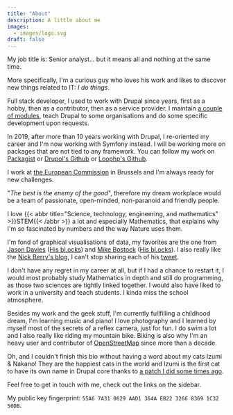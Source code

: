 ```yaml
---
title: "About"
description: A little about me
images: 
  - images/logo.svg
draft: false
---
```

My job title is: Senior analyst... but it means all and nothing at the same
time.

More specifically, I'm a curious guy who loves his work and likes to discover
new things related to IT: *I do things*.

Full stack developer, I used to work with Drupal since years, first as a hobby,
then as a contributor, then as a service provider.
I maintain [a couple of modules](https://drupal.org/u/pol), teach Drupal to some
organisations and do some specific development upon requests.

In 2019, after more than 10 years working with Drupal, I re-oriented my career
and I'm now working with Symfony instead. I will be working more on packages
that are not tied to any framework.
You can follow my work on [Packagist](https://packagist.org/packages/drupol/)
or [Drupol's Github](https://github.com/drupol/) or [Loophp's Github](https://github.com/loophp/).

I work at [the European Commission](https://www.drupal.org/european-commission)
in Brussels and I'm always ready for new challenges.

"_The best is the enemy of the good_", therefore my dream workplace would be a
team of passionate, open-minded, non-paranoid and friendly people.

I love {{< abbr title="Science, technology, engineering, and mathematics" >}}STEM{{< /abbr >}}
a lot and especially Mathematics, that explains why I'm so fascinated by numbers
and the way Nature uses them. 

I'm fond of graphical visualisations of data, my favorites are the one from [Jason Davies](https://www.jasondavies.com/)
([His bl.ocks](https://bl.ocks.org/jasondavies)) and [Mike Bostock](https://bost.ocks.org/mike/) ([His bl.ocks](https://bl.ocks.org/mbostock)).
I also really like the [Nick Berry's blog](http://datagenetics.com/), I can't
stop sharing each of his [tweet](https://twitter.com/datagenetics).

I don't have any regret in my career at all, but if I had a chance to restart
it, I would most probably study Mathematics in depth and still do programming,
as those two sciences are tightly linked together.
I would also have liked to work in a university and teach students. I kinda miss
the school atmosphere.

Besides my work and the geek stuff, I'm currently fullfilling a childhood dream,
I'm learning music and piano!
I love photography and I learned by myself most of the secrets of a reflex
camera, just for fun.
I do swim a lot and I also really like riding my mountain bike.
Biking is also why I'm an heavy user and contributor of [OpenStreetMap](https://www.openstreetmap.org/)
since more than a decade.

Oh, and I couldn't finish this bio without having a word about my cats Izumi &
Nakano! They are the happiest cats in the world and Izumi is the first cat to
have its own name in Drupal core thanks to [a patch I did some times ago](https://api.drupal.org/api/drupal/modules%21system%21system.api.php/function/hook_system_theme_engine_info/7.x).

Feel free to get in touch with me, check out the links on the sidebar.

My public key fingerprint: `55A6 7A31 0629 AAD1 364A EB22 3266 8369 1C32 50DB`.
